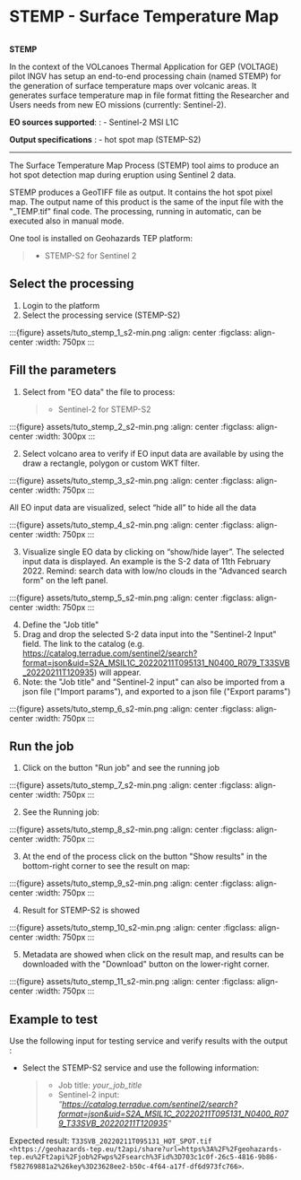 # STEMP - Surface Temperature Map

```{image} assets/tuto_stemp-s2_icon.png
```

**STEMP**

In the context of the VOLcanoes Thermal Application for GEP (VOLTAGE) pilot INGV has setup an end-to-end processing chain (named STEMP) for the generation of surface temperature maps over volcanic areas. It generates surface temperature map in file format fitting the Researcher and Users needs from new EO missions (currently: Sentinel-2).

**EO sources supported**:
: - Sentinel-2 MSI L1C

**Output specifications**
: - hot spot map (STEMP-S2)

______________________________________________________________________

The Surface Temperature Map Process (STEMP) tool aims to produce an hot spot detection map during eruption using Sentinel 2 data.

STEMP produces a GeoTIFF file as output. It contains the hot spot pixel map. The output name of this product is the same of the input file with the "\_TEMP.tif" final code. The processing, running in automatic, can be executed also in manual mode.

One tool is installed on Geohazards TEP platform:

> - STEMP-S2 for Sentinel 2

## Select the processing

1. Login to the platform
2. Select the processing service (STEMP-S2)

:::{figure} assets/tuto_stemp_1_s2-min.png
:align: center
:figclass: align-center
:width: 750px
:::

## Fill the parameters

1. Select from "EO data" the file to process:

   > - Sentinel-2 for STEMP-S2

:::{figure} assets/tuto_stemp_2_s2-min.png
:align: center
:figclass: align-center
:width: 300px
:::

2. Select volcano area to verify if EO input data are available by using the draw a rectangle, polygon or custom WKT filter.

:::{figure} assets/tuto_stemp_3_s2-min.png
:align: center
:figclass: align-center
:width: 750px
:::

All EO input data are visualized, select “hide all” to hide all the data

:::{figure} assets/tuto_stemp_4_s2-min.png
:align: center
:figclass: align-center
:width: 750px
:::

3. Visualize single EO data by clicking on “show/hide layer”. The selected input data is displayed. An example is the S-2 data of 11th February 2022. Remind: search data with low/no clouds in the "Advanced search form" on the left panel.

:::{figure} assets/tuto_stemp_5_s2-min.png
:align: center
:figclass: align-center
:width: 750px
:::

4. Define the "Job title"
5. Drag and drop the selected S-2 data input into the "Sentinel-2 Input" field. The link to the catalog (e.g. <https://catalog.terradue.com/sentinel2/search?format=json&uid=S2A_MSIL1C_20220211T095131_N0400_R079_T33SVB_20220211T120935>) will appear.
6. Note: the "Job title" and "Sentinel-2 input" can also be imported from a json file ("Import params"), and exported to a json file ("Export params")

:::{figure} assets/tuto_stemp_6_s2-min.png
:align: center
:figclass: align-center
:width: 750px
:::

## Run the job

1. Click on the button "Run job" and see the running job

:::{figure} assets/tuto_stemp_7_s2-min.png
:align: center
:figclass: align-center
:width: 750px
:::

2. See the Running job:

:::{figure} assets/tuto_stemp_8_s2-min.png
:align: center
:figclass: align-center
:width: 750px
:::

3. At the end of the process click on the button "Show results" in the bottom-right corner to see the result on map:

:::{figure} assets/tuto_stemp_9_s2-min.png
:align: center
:figclass: align-center
:width: 750px
:::

4. Result for STEMP-S2 is showed

:::{figure} assets/tuto_stemp_10_s2-min.png
:align: center
:figclass: align-center
:width: 750px
:::

5. Metadata are showed when click on the result map, and results can be downloaded with the "Download" button on the lower-right corner.

:::{figure} assets/tuto_stemp_11_s2-min.png
:align: center
:figclass: align-center
:width: 750px
:::

## Example to test

Use  the following input for testing service and verify results with the output :

- Select the STEMP-S2 service and use the following information:

  > - Job title: *your_job_title*
  > - Sentinel-2 input: *"https://catalog.terradue.com/sentinel2/search?format=json&uid=S2A_MSIL1C_20220211T095131_N0400_R079_T33SVB_20220211T120935"*

Expected result: `T33SVB_20220211T095131_HOT_SPOT.tif
<https://geohazards-tep.eu/t2api/share?url=https%3A%2F%2Fgeohazards-tep.eu%2Ft2api%2Fjob%2Fwps%2Fsearch%3Fid%3D703c1c0f-26c5-4816-9b86-f582769881a2%26key%3D23628ee2-b50c-4f64-a17f-df6d973fc766>`.
